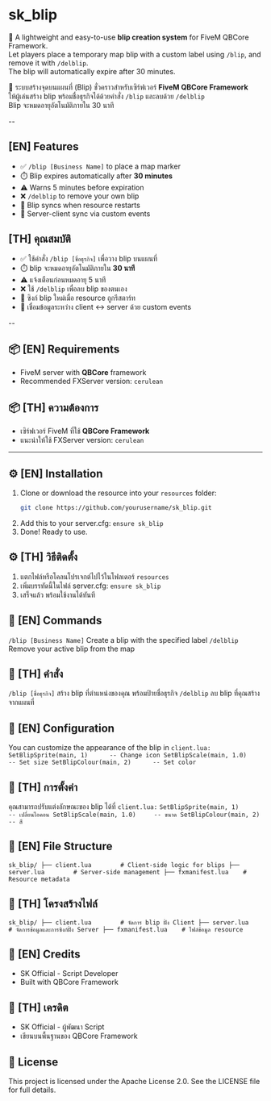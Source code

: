 # sk_blip

📍 A lightweight and easy-to-use **blip creation system** for FiveM QBCore Framework.  
Let players place a temporary map blip with a custom label using `/blip`, and remove it with `/delblip`.  
The blip will automatically expire after 30 minutes.

📍 ระบบสร้างจุดบนแผนที่ (Blip) ชั่วคราวสำหรับเซิร์ฟเวอร์ **FiveM QBCore Framework**  
ให้ผู้เล่นสร้าง blip พร้อมชื่อธุรกิจได้ด้วยคำสั่ง `/blip` และลบด้วย `/delblip`  
Blip จะหมดอายุอัตโนมัติภายใน 30 นาที

--

## [EN] Features
- ✅ `/blip [Business Name]` to place a map marker
- ⏱️ Blip expires automatically after **30 minutes**
- ⚠️ Warns 5 minutes before expiration
- ❌ `/delblip` to remove your own blip
- 🔁 Blip syncs when resource restarts
- 📡 Server-client sync via custom events

## [TH] คุณสมบัติ
- ✅ ใช้คำสั่ง `/blip [ชื่อธุรกิจ]` เพื่อวาง blip บนแผนที่
- ⏱️ blip จะหมดอายุอัตโนมัติภายใน **30 นาที**
- ⚠️ แจ้งเตือนก่อนหมดอายุ 5 นาที
- ❌ ใช้ `/delblip` เพื่อลบ blip ของตนเอง
- 🔁 ซิงก์ blip ใหม่เมื่อ resource ถูกรีสตาร์ท
- 📡 เชื่อมข้อมูลระหว่าง client ↔ server ด้วย custom events

--

## 📦 [EN] Requirements
- FiveM server with **QBCore** framework
- Recommended FXServer version: `cerulean`

## 📦 [TH] ความต้องการ
- เซิร์ฟเวอร์ FiveM ที่ใช้ **QBCore Framework**
- แนะนำให้ใช้ FXServer version: `cerulean`

---

## ⚙️ [EN] Installation

1. Clone or download the resource into your `resources` folder:
   ```bash
   git clone https://github.com/yourusername/sk_blip.git
2. Add this to your server.cfg: `ensure sk_blip`
3. Done! Ready to use.

 ## ⚙️ [TH] วิธีติดตั้ง
1. แตกไฟล์หรือโคลนโปรเจกต์ไปไว้ในโฟลเดอร์ `resources`
2. เพิ่มบรรทัดนี้ในไฟล์ server.cfg: `ensure sk_blip`
3. เสร็จแล้ว พร้อมใช้งานได้ทันที

## 💬 [EN] Commands
`/blip [Business Name]`	Create a blip with the specified label
`/delblip`	Remove your active blip from the map

## 💬 [TH] คำสั่ง
`/blip [ชื่อธุรกิจ]`	สร้าง blip ที่ตำแหน่งของคุณ พร้อมป้ายชื่อธุรกิจ
`/delblip`	ลบ blip ที่คุณสร้างจากแผนที่

## 🎨 [EN] Configuration
You can customize the appearance of the blip in `client.lua:`
`SetBlipSprite(main, 1)      -- Change icon
SetBlipScale(main, 1.0)     -- Set size
SetBlipColour(main, 2)      -- Set color`

## 🎨 [TH] การตั้งค่า
คุณสามารถปรับแต่งลักษณะของ blip ได้ที่ `client.lua:`
`SetBlipSprite(main, 1)      -- เปลี่ยนไอคอน
SetBlipScale(main, 1.0)     -- ขนาด
SetBlipColour(main, 2)      -- สี`

## 📁 [EN] File Structure
`sk_blip/
├── client.lua        # Client-side logic for blips
├── server.lua        # Server-side management
├── fxmanifest.lua    # Resource metadata`

## 📁 [TH] โครงสร้างไฟล์
`sk_blip/
├── client.lua        # จัดการ blip ฝั่ง Client
├── server.lua        # จัดการข้อมูลและการซิงก์ฝั่ง Server
├── fxmanifest.lua    # ไฟล์ข้อมูล resource`

## 👤 [EN] Credits
- SK Official - Script Developer
- Built with QBCore Framework

## 👤 [TH] เครดิต
- SK Official - ผู้พัฒนา Script
- เขียนบนพื้นฐานของ QBCore Framework

## 📜 License
This project is licensed under the Apache License 2.0.
See the LICENSE file for full details.
